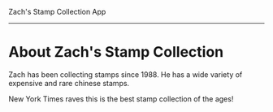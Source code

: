 Zach's Stamp Collection App
___

# About Zach's Stamp Collection

Zach has been collecting stamps since 1988. He has a wide variety of expensive and rare chinese stamps.

New York Times raves this is the best stamp collection of the ages!
